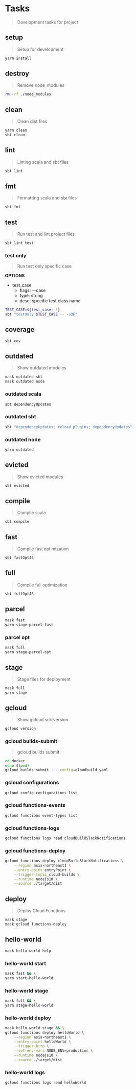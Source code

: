 # Tasks

> Development tasks for project

## setup

> Setup for development

~~~sh
yarn install
~~~

## destroy

> Remove node_modules

~~~sh
rm -rf ./node_modules
~~~

## clean

> Clean dist files

~~~sh
yarn clean
sbt clean
~~~

## lint

> Linting scala and sbt files

~~~sh
sbt lint
~~~

## fmt

> Formatting scala and sbt files

~~~sh
sbt fmt
~~~

## test

> Run test and lint project files

~~~sh
sbt lint test
~~~

### test only

> Run test only specific case

**OPTIONS**
* test_case
    * flags: --case
    * type: string
    * desc: specific test class name

~~~sh
TEST_CASE=${test_case:-*}
sbt "testOnly $TEST_CASE -- -oDF"
~~~

## coverage

~~~sh
sbt cov
~~~

## outdated

> Show outdated modules

~~~sh
mask outdated sbt
mask outdated node
~~~

### outdated scala

~~~sh
sbt dependencyUpdates
~~~

### outdated sbt

~~~sh
sbt "dependencyUpdates; reload plugins; dependencyUpdates"
~~~

### outdated node

~~~sh
yarn outdated
~~~

## evicted

> Show evicted modules

~~~sh
sbt evicted
~~~

## compile

> Compile scala

~~~sh
sbt compile
~~~

## fast

> Compile fast optimization

~~~sh
sbt fastOptJS
~~~

## full

> Compile full optimization

~~~sh
sbt fullOptJS
~~~

## parcel

~~~sh
mask fast
yarn stage-parcel-fast
~~~

### parcel opt

~~~sh
mask full
yarn stage-parcel-opt
~~~

## stage

> Stage files for deployment

~~~sh
mask full
yarn stage
~~~

## gcloud 

> Show gcloud sdk version

~~~sh
gcloud version
~~~

### gcloud builds-submit

> gcloud builds submit

~~~sh
cd docker
echo $(pwd)
gcloud builds submit . --config=cloudbuild.yaml
~~~

### gcloud configurations

~~~sh
gcloud config configurations list
~~~

### gcloud functions-events

~~~sh
gcloud functions event-types list
~~~

### gcloud functions-logs

~~~sh
gcloud functions logs read cloudBuildSlackNotifications
~~~

### gcloud functions-deploy

~~~sh
gcloud functions deploy cloudBuildSlackNotifications \
    --region asia-northeast1 \
    --entry-point entryPoint \
    --trigger-topic cloud-builds \
    --runtime nodejs10 \
    --source ./target/dist
~~~

## deploy

> Deploy Cloud Functions

~~~sh
mask stage
mask gcloud functions-deploy
~~~

## hello-world

~~~sh
mask hello-world help
~~~

### hello-world start

~~~sh
mask fast && \
yarn start-hello-world
~~~

### hello-world stage

~~~sh
mask full && \
yarn stage-hello-world
~~~

### hello-world deploy

~~~sh
mask hello-world stage && \
gcloud functions deploy helloWorld \
    --region asia-northeast1 \
    --entry-point helloWorld \
    --trigger-http \
    --set-env-vars NODE_ENV=production \
    --runtime nodejs10 \
    --source ./target/dist
~~~

### hello-world logs

~~~sh
gcloud functions logs read helloWorld
~~~
